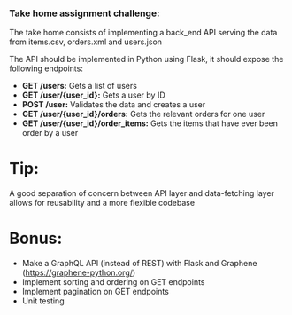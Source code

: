 ### Take home assignment challenge: 
The take home consists of implementing a back_end API serving the data from items.csv, orders.xml and users.json  

The API should be implemented in Python using Flask, it should expose the following endpoints:  

- **GET /users:** Gets a list of users
- **GET /user/{user_id}:** Gets a user by ID
- **POST /user:** Validates the data and creates a user
- **GET /user/{user_id}/orders:** Gets the relevant orders for one user
- **GET /user/{user_id}/order_items:** Gets the items that have ever been order by a user   

# Tip: 
A good separation of concern between API layer and data-fetching layer allows for reusability and a more flexible codebase   

# Bonus:
- Make a GraphQL API (instead of REST) with Flask and Graphene (https://graphene-python.org/)
- Implement sorting and ordering on GET endpoints
- Implement pagination on GET endpoints
- Unit testing

